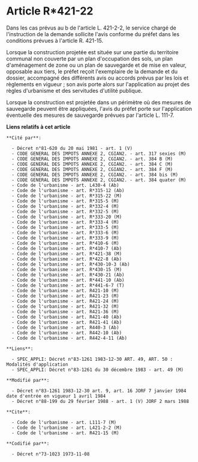 # Article R*421-22

Dans les cas prévus au b de l'article L. 421-2-2, le service chargé de l'instruction de la demande sollicite l'avis conforme
du préfet dans les conditions prévues à l'article R. 421-15.

Lorsque la construction projetée est située sur une partie du territoire communal non couverte par un plan d'occupation des
sols, un plan d'aménagement de zone ou un plan de sauvegarde et de mise en valeur, opposable aux tiers, le préfet reçoit
l'exemplaire de la demande et du dossier, accompagné des différents avis ou accords prévus par les lois et règlements en
vigueur ; son avis porte alors sur l'application au projet des règles d'urbanisme et des servitudes d'utilité publique.

Lorsque la construction est projetée dans un périmètre où des mesures de sauvegarde peuvent être appliquées, l'avis du préfet
porte sur l'application éventuelle des mesures de sauvegarde prévues par l'article L. 111-7.

**Liens relatifs à cet article**

	**Cité par**:

	  - Décret n°81-620 du 20 mai 1981 - art. 1 (V)
	  - CODE GENERAL DES IMPOTS ANNEXE 2, CGIAN2. - art. 317 sexies (M)
	  - CODE GENERAL DES IMPOTS ANNEXE 2, CGIAN2. - art. 384 B (M)
	  - CODE GENERAL DES IMPOTS ANNEXE 2, CGIAN2. - art. 384 C (M)
	  - CODE GENERAL DES IMPOTS ANNEXE 2, CGIAN2. - art. 384 F (M)
	  - CODE GENERAL DES IMPOTS ANNEXE 2, CGIAN2. - art. 384 bis (M)
	  - CODE GENERAL DES IMPOTS ANNEXE 2, CGIAN2. - art. 384 quater (M)
	  - Code de l'urbanisme - art. L430-4 (Ab)
	  - Code de l'urbanisme - art. R*315-12 (Ab)
	  - Code de l'urbanisme - art. R*315-22 (M)
	  - Code de l'urbanisme - art. R*315-5 (M)
	  - Code de l'urbanisme - art. R*332-4 (M)
	  - Code de l'urbanisme - art. R*332-5 (M)
	  - Code de l'urbanisme - art. R*333-20 (M)
	  - Code de l'urbanisme - art. R*333-4 (M)
	  - Code de l'urbanisme - art. R*333-5 (M)
	  - Code de l'urbanisme - art. R*333-6 (M)
	  - Code de l'urbanisme - art. R*333-9 (M)
	  - Code de l'urbanisme - art. R*410-6 (M)
	  - Code de l'urbanisme - art. R*410-7 (Ab)
	  - Code de l'urbanisme - art. R*421-38 (M)
	  - Code de l'urbanisme - art. R*422-8 (Ab)
	  - Code de l'urbanisme - art. R*430-10-3 (Ab)
	  - Code de l'urbanisme - art. R*430-15 (M)
	  - Code de l'urbanisme - art. R*430-21 (Ab)
	  - Code de l'urbanisme - art. R*441-10 (Ab)
	  - Code de l'urbanisme - art. R*441-6-7 (T)
	  - Code de l'urbanisme - art. R421-10 (M)
	  - Code de l'urbanisme - art. R421-23 (M)
	  - Code de l'urbanisme - art. R421-24 (M)
	  - Code de l'urbanisme - art. R421-32 (M)
	  - Code de l'urbanisme - art. R421-36 (M)
	  - Code de l'urbanisme - art. R421-40 (Ab)
	  - Code de l'urbanisme - art. R421-41 (Ab)
	  - Code de l'urbanisme - art. R440-3 (Ab)
	  - Code de l'urbanisme - art. R442-10 (Ab)
	  - Code de l'urbanisme - art. R442-4-11 (Ab)

	**Liens**:

	  - SPEC_APPLI: Décret n°83-1261 1983-12-30 ART. 49, ART. 50 : Modalités d'application
	  - SPEC_APPLI: Décret n°83-1261 du 30 décembre 1983 - art. 49 (M)

	**Modifié par**:

	  - Décret n°83-1261 1983-12-30 art. 9, art. 16 JORF 7 janvier 1984 date d'entrée en vigueur 1 avril 1984
	  - Décret n°88-199 du 29 février 1988 - art. 1 (V) JORF 2 mars 1988

	**Cite**:

	  - Code de l'urbanisme - art. L111-7 (M)
	  - Code de l'urbanisme - art. L421-2-2 (M)
	  - Code de l'urbanisme - art. R421-15 (M)

	**Codifié par**:

	  - Décret n°73-1023 1973-11-08
